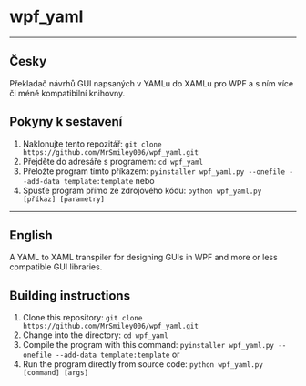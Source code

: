 # wpf_yaml
---
Česky
-----
Překladač návrhů GUI napsaných v YAMLu do XAMLu pro WPF a s ním více či méně kompatibilní knihovny.

Pokyny k sestavení
------------------
1. Naklonujte tento repozitář: `git clone https://github.com/MrSmiley006/wpf_yaml.git`
2. Přejděte do adresáře s programem: `cd wpf_yaml`
3. Přeložte program tímto příkazem: `pyinstaller wpf_yaml.py --onefile --add-data template:template`
   nebo
3. Spusťe program přímo ze zdrojového kódu: `python wpf_yaml.py [příkaz] [parametry]`

---
English
------
A YAML to XAML transpiler for designing GUIs in WPF and more or less compatible GUI libraries.

Building instructions
---------------------
1. Clone this repository: `git clone https://github.com/MrSmiley006/wpf_yaml.git`
2. Change into the directory: `cd wpf_yaml`
3. Compile the program with this command: `pyinstaller wpf_yaml.py --onefile --add-data template:template`
   or
3. Run the program directly from source code: `python wpf_yaml.py [command] [args]`
